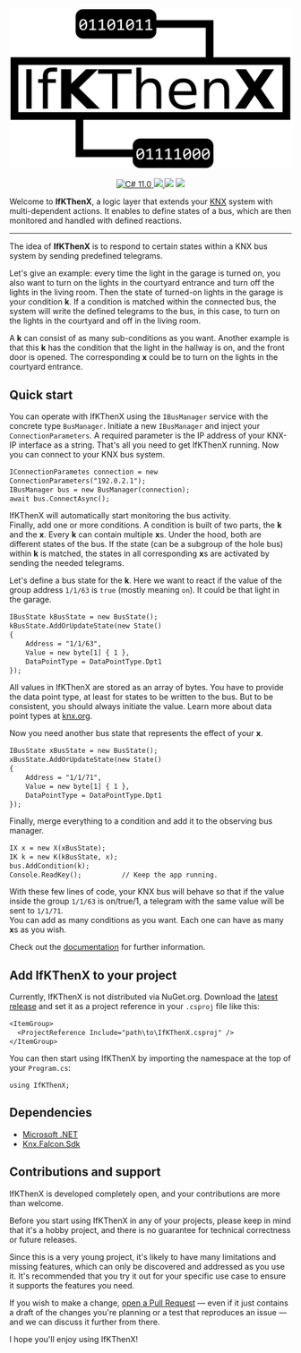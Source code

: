 <p align="center">
    <img src=".github/Images/Logo.svg" width="600" max-width="90%" alt="StatiC#" />
</p>

<p align="center">
    <a href="https://docs.microsoft.com/en-us/dotnet/csharp/">
        <img src="https://img.shields.io/badge/C%23-11.0-blue?style=flat" alt="C# 11.0" />
    </a>
    <a href="https://dotnet.microsoft.com">
        <img src="https://img.shields.io/badge/.NET-7.0-blueviolet?style=flat" />
    </a>
    <img src="https://img.shields.io/badge/Platforms-Win+Mac+Linux-green?style=flat" />
    <img src="https://img.shields.io/static/v1?label=Version&message=0.1.0-alpha2&color=brightgreen" />
</p>

Welcome to **IfKThenX**, a logic layer that extends your [KNX](https://www.knx.org/) system with multi-dependent actions. It enables to define states of a bus, which are then monitored and handled with defined reactions.

---

The idea of **IfKThenX** is to respond to certain states within a KNX bus system by sending predefined telegrams.  

Let's give an example: every time the light in the garage is turned on, you also want to turn on the lights in the courtyard entrance and turn off the lights in the living room. Then the state of turned-on lights in the garage is your condition **k**. If a condition is matched within the connected bus, the system will write the defined telegrams to the bus, in this case, to turn on the lights in the courtyard and off in the living room.  

A **k** can consist of as many sub-conditions as you want. Another example is that this **k** has the condition that the light in the hallway is on, and the front door is opened. The corresponding **x** could be to turn on the lights in the courtyard entrance.

## Quick start

You can operate with IfKThenX using the `IBusManager` service with the concrete type `BusManager`. Initiate a new `IBusManager` and inject your `ConnectionParameters`. A required parameter is the IP address of your KNX-IP interface as a string. That's all you need to get IfKThenX running. Now you can connect to your KNX bus system.

```CSharp
IConnectionParametes connection = new ConnectionParameters("192.0.2.1");
IBusManager bus = new BusManager(connection);
await bus.ConnectAsync();
```

IfKThenX will automatically start monitoring the bus activity.  
Finally, add one or more conditions. A condition is built of two parts, the **k** and the **x**. Every **k** can contain multiple **x**s. Under the hood, both are different states of the bus. If the state (can be a subgroup of the hole bus) within **k** is matched, the states in all corresponding **x**s are activated by sending the needed telegrams.  

Let's define a bus state for the **k**. Here we want to react if the value of the group address `1/1/63` is `true` (mostly meaning `on`). It could be that light in the garage.

```CSharp
IBusState kBusState = new BusState();
kBusState.AddOrUpdateState(new State()
{
    Address = "1/1/63",
    Value = new byte[1] { 1 },
    DataPointType = DataPointType.Dpt1
});
```

All values in IfKThenX are stored as an array of bytes. You have to provide the data point type, at least for states to be written to the bus. But to be consistent, you should always initiate the value. Learn more about data point types at [knx.org](https://support.knx.org/hc/en-us/articles/115001133744-Datapoint-Type).  

Now you need another bus state that represents the effect of your **x**.

```CSharp
IBusState xBusState = new BusState();
xBusState.AddOrUpdateState(new State()
{
    Address = "1/1/71",
    Value = new byte[1] { 1 },
    DataPointType = DataPointType.Dpt1
});
```

Finally, merge everything to a condition and add it to the observing bus manager.

```CSharp
IX x = new X(xBusState);
IK k = new K(kBusState, x);
bus.AddCondition(k);
Console.ReadKey();          // Keep the app running.
```

With these few lines of code, your KNX bus will behave so that if the value inside the group `1/1/63` is on/true/1, a telegram with the same value will be sent to `1/1/71`.  
You can add as many conditions as you want. Each one can have as many **x**s as you wish.  

Check out the [documentation](Documentation/) for further information.

## Add IfKThenX to your project

Currently, IfKThenX is not distributed via NuGet.org. Download the [latest release](https://github.com/RolandBraunDev/IfKThenX/releases) and set it as a project reference in your `.csproj` file like this:

```
<ItemGroup>
  <ProjectReference Include="path\to\IfKThenX.csproj" />
</ItemGroup>
```

You can then start using IfKThenX by importing the namespace at the top of your `Program.cs`:

```CSharp
using IfKThenX;
```

## Dependencies
- [Microsoft .NET](https://dotnet.microsoft.com/)
- [Knx.Falcon.Sdk](https://www.nuget.org/packages/Knx.Falcon.Sdk)

## Contributions and support

IfKThenX is developed completely open, and your contributions are more than welcome.

Before you start using IfKThenX in any of your projects, please keep in mind that it's a hobby project, and there is no guarantee for technical correctness or future releases.  

Since this is a very young project, it's likely to have many limitations and missing features, which can only be discovered and addressed as you use it. It's recommended that you try it out for your specific use case to ensure it supports the features you need.  

If you wish to make a change, [open a Pull Request](https://github.com/RolandBraunDev/IfKThenX/pull/new) — even if it just contains a draft of the changes you're planning or a test that reproduces an issue — and we can discuss it further from there.

I hope you'll enjoy using IfKThenX!